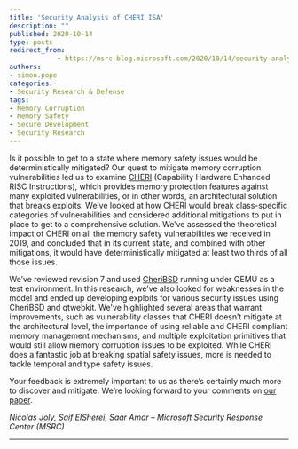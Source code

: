 ```yaml
---
title: 'Security Analysis of CHERI ISA'
description: ""
published: 2020-10-14
type: posts
redirect_from:
            - https://msrc-blog.microsoft.com/2020/10/14/security-analysis-of-cheri-isa/
authors:
- simon.pope
categories:
- Security Research & Defense
tags:
- Memory Corruption
- Memory Safety
- Secure Development
- Security Research
---
```

Is it possible to get to a state where memory safety issues would be deterministically mitigated? Our quest to mitigate memory corruption vulnerabilities led us to examine [CHERI](https://www.cl.cam.ac.uk/research/security/ctsrd/cheri/) (Capability Hardware Enhanced RISC Instructions), which provides memory protection features against many exploited vulnerabilities, or in other words, an architectural solution that breaks exploits. We’ve looked at how CHERI would break class-specific categories of vulnerabilities and considered additional mitigations to put in place to get to a comprehensive solution. We’ve assessed the theoretical impact of CHERI on all the memory safety vulnerabilities we received in 2019, and concluded that in its current state, and combined with other mitigations, it would have deterministically mitigated at least two thirds of all those issues.

We’ve reviewed revision 7 and used [CheriBSD](https://github.com/CTSRD-CHERI/cheribsd/) running under QEMU as a test environment. In this research, we’ve also looked for weaknesses in the model and ended up developing exploits for various security issues using CheriBSD and qtwebkit. We've highlighted several areas that warrant improvements, such as vulnerability classes that CHERI doesn’t mitigate at the architectural level, the importance of using reliable and CHERI compliant memory management mechanisms, and multiple exploitation primitives that would still allow memory corruption issues to be exploited. While CHERI does a fantastic job at breaking spatial safety issues, more is needed to tackle temporal and type safety issues.

Your feedback is extremely important to us as there’s certainly much more to discover and mitigate. We’re looking forward to your comments on [our paper](https://github.com/microsoft/MSRC-Security-Research/blob/master/papers/2020/Security%20analysis%20of%20CHERI%20ISA.pdf).

_Nicolas Joly, Saif ElSherei, Saar Amar – Microsoft Security Response Center (MSRC)_

---
